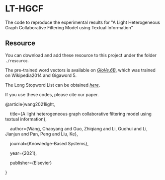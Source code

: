 # LT-HGCF
The code to reproduce the experimental results for "A Light Heterogeneous Graph Collaborative Filtering Model using Textual Information" 

## Resource
You can download and add these resource to this project under the folder `./resource`.

The pre-trained word vectors is available on *[GloVe.6B](http://nlp.stanford.edu/data/glove.6B.zip)*, which was trained on Wikipedia2014 and Gigaword 5.

The Long Stopword List can be obtained *[here](https://www.ranks.nl/stopwords)*.

If you use these codes, please cite our paper.

@article{wang2021light,

&nbsp; &nbsp; title={A light heterogeneous graph collaborative filtering model using textual information},
  
&nbsp; &nbsp; author={Wang, Chaoyang and Guo, Zhiqiang and Li, Guohui and Li, Jianjun and Pan, Peng and Liu, Ke},
  
&nbsp; &nbsp; journal={Knowledge-Based Systems},
  
&nbsp; &nbsp; year={2021},
  
&nbsp; &nbsp; publisher={Elsevier}
  
}

